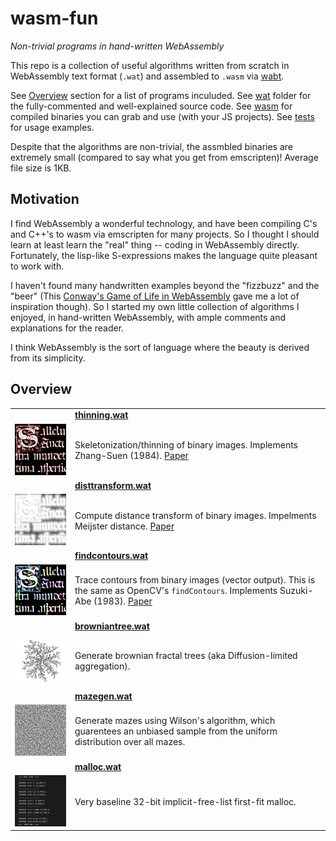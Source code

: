 # wasm-fun

*Non-trivial programs in hand-written WebAssembly*

This repo is a collection of useful algorithms written from scratch in WebAssembly text format (`.wat`) and assembled to `.wasm` via [wabt](https://github.com/WebAssembly/wabt).


See [Overview](#OVerview) section for a list of programs inculuded. See [wat](wat/) folder for the fully-commented and well-explained source code. See [wasm](wasm/) for compiled binaries you can grab and use (with your JS projects). See [tests](tests/) for usage examples.

Despite that the algorithms are non-trivial, the assmbled binaries are extremely small (compared to say what you get from emscripten)! Average file size is 1KB.

## Motivation

I find WebAssembly a wonderful technology, and have been compiling C's and C++'s to wasm via emscripten for many projects. So I thought I should learn at least learn the "real" thing -- coding in WebAssembly directly. Fortunately, the lisp-like S-expressions makes the language quite pleasant to work with.

I haven't found many handwritten examples beyond the "fizzbuzz" and the "beer" (This [Conway's Game of Life in WebAssembly](https://blog.scottlogic.com/2018/04/26/webassembly-by-hand.html) gave me a lot of inspiration though). So I started my own little collection of algorithms I enjoyed, in hand-written WebAssembly, with ample comments and explanations for the reader.

I think WebAssembly is the sort of language where the beauty is derived from its simplicity. 

## Overview

| | |
|---|---|
|  |  [**thinning.wat**](wat/thinning.wat) |
| ![](screenshots/thinning.png) | Skeletonization/thinning of binary images. Implements Zhang-Suen (1984). [Paper](http://agcggs680.pbworks.com/f/Zhan-Suen_algorithm.pdf) |
|  |  [**disttransform.wat**](wat/disttransform.wat) |
| ![](screenshots/disttransform.png) | Compute distance transform of binary images. Impelments Meijster distance. [Paper](http://fab.cba.mit.edu/classes/S62.12/docs/Meijster_distance.pdf) |
|  | [**findcontours.wat**](wat/findcontours.wat) |
| ![](screenshots/findcontours.png) | Trace contours from binary images (vector output). This is the same as OpenCV's `findContours`. Implements Suzuki-Abe (1983). [Paper](https://www.academia.edu/15495158/Topological_Structural_Analysis_of_Digitized_Binary_Images_by_Border_Following) |
|  |  [**browniantree.wat**](wat/browniantree.wat) |
| ![](screenshots/browniantree.png) | Generate brownian fractal trees (aka Diffusion-limited aggregation). |
|  |  [**mazegen.wat**](wat/mazegen.wat) |
| ![](screenshots/mazegen.png) | Generate mazes using Wilson's algorithm, which guarentees an unbiased sample from the uniform distribution over all mazes. |
|  |  [**malloc.wat**](wat/malloc.wat) |
| ![](screenshots/malloc.png) | Very baseline 32-bit implicit-free-list first-fit malloc. |